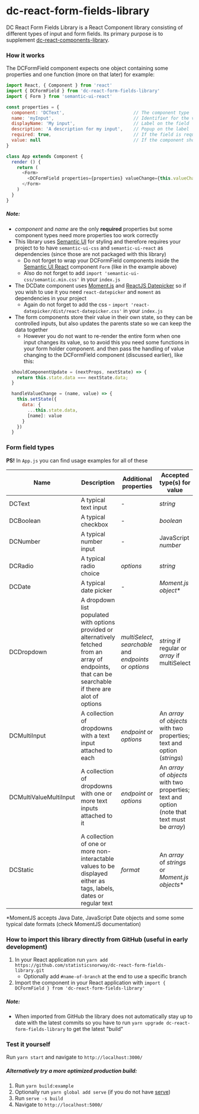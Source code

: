 # dc-react-form-fields-library
DC React Form Fields Library is a React Component library consisting of different types of input and form fields. 
Its primary purpose is to supplement [dc-react-components-library](https://github.com/statisticsnorway/dc-react-components-library).

### How it works
The DCFormField component expects one object containing some properties and one function (more on that later) for example:
```javascript
import React, { Component } from 'react'
import { DCFormField } from 'dc-react-form-fields-library'
import { Form } from 'semantic-ui-react'

const properties = {
  component: 'DCText',                          // The component type
  name: 'myInput',                              // Identifier for the value stored in the parent
  displayName: 'My input',                      // Label on the field
  description: 'A description for my input',    // Popup on the label
  required: true,                               // If the field is required
  value: null                                   // If the component should be initiated with a value, different components require different data types
}

class App extends Component {
  render () {
    return (
      <Form>
        <DCFormField properties={properties} valueChange={this.valueChange} />
      </Form>
    )
  }
}
```

##### Note:
* *component* and *name* are the only **required** properties but some component types need more properties too work correctly
* This library uses [Semantic UI](https://semantic-ui.com/introduction/getting-started.html) for styling and therefore 
requires your project to to have `semantic-ui-css` and `semantic-ui-react` as dependencies (since those are not packaged with this library)
  * Do not forget to wrap your DCFormField components inside the [Semantic UI React](https://react.semantic-ui.com/) 
  component `Form` (like in the example above)
  * Also do not forget to add `import 'semantic-ui-css/semantic.min.css'` in your `index.js`
* The DCDate component uses [Moment.js](https://momentjs.com/docs/) and [ReactJS Datepicker](https://reactdatepicker.com/) 
so if you wish to use it you need `react-datepicker` and `moment` as dependencies in your project
  * Again do not forget to add the css - `import 'react-datepicker/dist/react-datepicker.css'` in your `index.js`
* The form components store their value in their own state, so they can be controlled inputs, but also updates the parents state
  so we can keep the data together
  * However you do not want to re-render the entire form when one input changes its value, so to avoid this you need some 
    functions in your form holder component. and then pass the handling of value changing to the DCFormField component
    (discussed earlier), like this: 

```javascript
  shouldComponentUpdate = (nextProps, nextState) => {
    return this.state.data === nextState.data;
  }

  handleValueChange = (name, value) => {
    this.setState({
      data: {
        ...this.state.data,
        [name]: value
      }
    })
  }
```

### Form field types
**PS!** In `App.js` you can find usage examples for all of these

Name | Description | Additional properties | Accepted type(s) for value
-----|-------------|------------------------|---------------
DCText | A typical text input | - | *string*
DCBoolean | A typical checkbox | - | *boolean*
DCNumber | A typical number input | - | JavaScript *number*
DCRadio | A typical radio choice | *options* | *string*
DCDate | A typical date picker | - | *Moment.js object**
DCDropdown | A dropdown list populated with options provided or alternatively fetched from an array of endpoints, that can be searchable if there are alot of options | *multiSelect*, *searchable* and *endpoints* or *options* | *string* if regular or *array* if multiSelect
DCMultiInput | A collection of dropdowns with a text input attached to each | *endpoint* or *options* | An *array* of *objects* with two properties; text and option (*strings*)
DCMultiValueMultiInput | A collection of dropdowns with one or more text inputs attached to it | *endpoint* or *options* | An *array* of *objects* with two properties; text and option (note that text must be *array*)
DCStatic | A collection of one or more non-interactable values to be displayed either as tags, labels, dates or regular text | *format* | An *array* of *strings* or *Moment.js objects**

*MomentJS accepts Java Date, JavaScript Date objects and some some typical date formats (check MomentJS documentation)

### How to import this library directly from GitHub (useful in early development)
1. In your React application run `yarn add https://github.com/statisticsnorway/dc-react-form-fields-library.git` 
    * Optionally add `#name-of-branch` at the end to use a specific branch
2. Import the component in your React application with `import { DCFormField } from 'dc-react-form-fields-library'`

##### Note:
* When imported from GitHub the library does not automatically stay up to date with the latest commits so you have to 
run `yarn upgrade dc-react-form-fields-library` to get the latest "build"

### Test it yourself
Run `yarn start` and navigate to `http://localhost:3000/`

##### Alternatively try a more optimized production build:
1. Run `yarn build:example`
2. Optionally run `yarn global add serve` (if you do not have [serve](https://github.com/zeit/serve/))
3. Run `serve -s build`
4. Navigate to `http://localhost:5000/`
